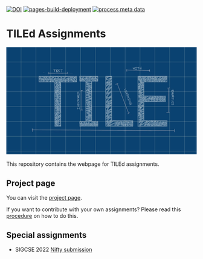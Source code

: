 [![DOI](https://zenodo.org/badge/404988709.svg)](https://zenodo.org/badge/latestdoi/404988709) [![pages-build-deployment](https://github.com/TILE-repository/TILE-repository.github.io/actions/workflows/pages/pages-build-deployment/badge.svg)](https://github.com/TILE-repository/TILE-repository.github.io/actions/workflows/pages/pages-build-deployment) [![process meta data](https://github.com/TILE-repository/TILE-repository.github.io/actions/workflows/process_meta_data.yml/badge.svg)](https://github.com/TILE-repository/TILE-repository.github.io/actions/workflows/process_meta_data.yml)

# TILEd Assignments

![TILE Logo](docs/TILE_logo.png "TILE logo")

This repository contains the webpage for TILEd assignments.

## Project page

You can visit the [project page](https://tile-repository.github.io/). 

If you want to contribute with your own assignments? Please read this [procedure](https://tile-repository.github.io/contribute.html) on how to do this.

## Special assignments

- SIGCSE 2022 [Nifty submission](https://tile-repository.github.io/nifties/2022/nifty2022)

